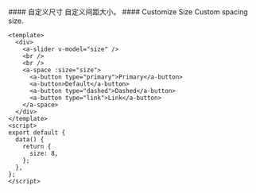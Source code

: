 <cn>
#### 自定义尺寸
自定义间距大小。
</cn>

<us>
#### Customize Size
Custom spacing size.
</us>

```vue
<template>
  <div>
    <a-slider v-model="size" />
    <br />
    <br />
    <a-space :size="size">
      <a-button type="primary">Primary</a-button>
      <a-button>Default</a-button>
      <a-button type="dashed">Dashed</a-button>
      <a-button type="link">Link</a-button>
    </a-space>
  </div>
</template>
<script>
export default {
  data() {
    return {
      size: 8,
    };
  },
};
</script>
```
